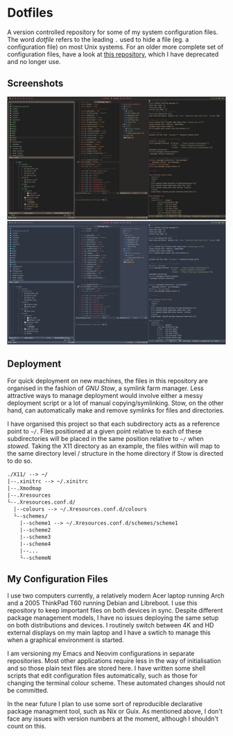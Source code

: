 # Dotfiles

A version controlled repository for some of my system configuration files. The word *dotfile* refers to the leading `.` used to hide a file (eg. a configuration file) on most Unix systems. For an older more complete set of configuration files, have a look at [this repository](https://github.com/alexander-neville/config_archive), which I have deprecated and no longer use.

## Screenshots

![gruvboxmaterialdarkhard](screenshots/gruvboxmaterialdarkhard.png)
![nord](screenshots/nord.png)

## Deployment

For quick deployment on new machines, the files in this repository are organised in the fashion of *GNU Stow*, a symlink farm manager. Less attractive ways to manage deployment would involve either a messy deployment script or a lot of manual copying/symlinking. Stow, on the other hand, can automatically make and remove symlinks for files and directories. 

I have organised this project so that each subdirectory acts as a reference point to `~/`. Files positioned at a given point relative to each of these subdirectories will be placed in the same position relative to `~/` when *stowed*. Taking the X11 directory as an example, the files within will map to the same directory level / structure in the home directory if Stow is directed to do so.

```
./X11/ --> ~/
|--.xinitrc --> ~/.xinitrc
|--.Xmodmap
|--.Xresources
└--.Xresources.conf.d/
  |--colours --> ~/.Xresources.conf.d/colours
  └--schemes/
    |--scheme1 --> ~/.Xresources.conf.d/schemes/scheme1
    |--scheme2
    |--scheme3
    |--scheme4
    |--...
    └--schemeN
```
## My Configuration Files

I use two computers currently, a relatively modern Acer laptop running Arch and a 2005 ThinkPad T60 running Debian and Libreboot. I use this repository to keep important files on both devices in sync. Despite different package management models, I have no issues deploying the same setup on both distributions and devices. I routinely switch between 4K and HD external displays on my main laptop and I have a swtich to manage this when a graphical environment is started.

I am versioning my Emacs and Neovim configurations in separate repositories. Most other applications require less in the way of initialisation and so those plain text files are stored here. I have written some shell scripts that edit configuration files automatically, such as those for changing the terminal colour scheme. These automated changes should not be committed.

In the near future I plan to use some sort of reproducible declarative package managment tool, such as Nix or Guix. As mentioned above, I don't face any issues with version numbers at the moment, although I shouldn't count on this.
